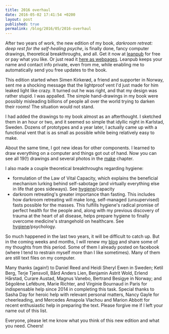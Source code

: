 ```yaml
---
title: 2016 overhaul
date: 2016-05-02 17:41:54 +0200
layout: post
published: true
permalink: /blog/2016/05/2016-overhaul
---
```


After two years of work, the new edition of my book, _darkroom retreat: deep rest for the self-healing psyche_, is finally done, fancy computer drawings, theoretical breakthroughs, and all. Get it now at [leanpub](https://leanpub.com/darkroomretreat) for free or pay what you like. Or just read it [here as webpages](/). Leanpub keeps your name and contact info private, even from me, while enabling me to automatically send you free updates to the book.

This edition started when Simen Kirkerød, a friend and supporter in Norway, sent me a shocking message that the lightproof vent I'd just made for him leaked light like crazy. It turned out he was right, and that my design was rather stupid. I was appalled. The simple hand-drawings in my book were possibly misleading billions of people all over the world trying to darken their rooms! The situation would not stand.

I had added the drawings to my book almost as an afterthought. I sketched them in an hour or two, and it seemed so simple that idyllic night in Karlstad, Sweden. Dozens of prototypes and a year later, I actually came up with a functional vent that is as small as possible while being relatively easy to make.

About the same time, I got new ideas for other components. I learned to draw everything on a computer and things got out of hand. Now you can see all 19(!) drawings and several photos in the [make](/make/) chapter.

I also made a couple theoretical breakthroughs regarding hygiene:

- formulation of the Law of Vital Capacity, which explains the beneficial mechanism lurking behind self-sabotage (and virtually everything else in life that goes sideways). See [hygiene](/hygiene/)/capacity
- darkroom retreating's greater importance than fasting. This includes how darkroom retreating will make long, self-managed (unsupervised) fasts possible for the masses. This fulfills hygiene's radical promise of perfect health for the people and, along with my previous discovery of trauma at the heart of all disease, helps prepare hygiene to finally overcome medicine's strangehold on healthcare. See [hygiene](/hygiene/)/psychology.

So much happened in the last two years, it will be difficult to catch up. But in the coming weeks and months, I will renew my [blog](/blog) and share some of my thoughts from this period. Some of them I already posted on facebook (where I tend to restrain myself more than I like sometimes). Many of them are still text files on my computer.

Many thanks (again!) to Daniel Reed and Heidi Sheryl Ewen in Sweden; Ketil Berg, Terje Tjensvoll, Bård Anders Lien, Benjamin Astrit Wold, Erlend Hårstad, Curare Austad, Magnus Vanebo, Bertrand Besigye in Norway; and Ségolène Lefébure, Marie Richter, and Virginie Bournaud in Paris for indispensable help since 2014 in completing this task. Special thanks to Sasha Day for heroic help with relevant personal matters, Nancy Gayle for cheerleading, and Mercedes Amapola Vlachou and Marion Abbott for recent enthusiastic help in preparing the text. Please forgive me if I left your name out of this list.

Everyone, please let me know what you think of this new edition and what you need. Cheers!